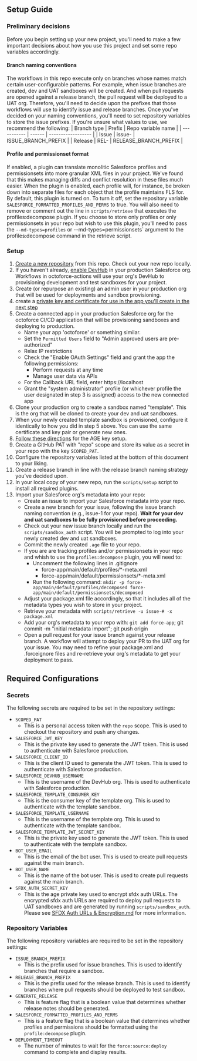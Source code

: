 ## Setup Guide

### Preliminary decisions
Before you begin setting up your new project, you'll need to make a few important decisions about how you use this project and set some repo variables accordingly.

#### Branch naming conventions
The workflows in this repo execute only on branches whose names match certain user-configurable patterns.  For example, when issue branches are created, dev and UAT sandboxes will be created.  And when pull requests are opened against a release branch, the pull request will be deployed to a UAT org.  Therefore, you'll need to decide upon the prefixes that those workflows will use to identify issue and release branches.  Once you've decided on your naming conventions, you'll need to set repository variables to store the issue prefixes.  If you're unsure what values to use, we recommend the following:
| Branch type | Prefix | Repo variable name |
| ----------- | ------ | ------------------ |
| Issue       | issue- | ISSUE_BRANCH_PREFIX |
| Release     | REL-   | RELEASE_BRANCH_PREFIX |

#### Profile and permissionset format
If enabled, a plugin can translate monolitic Salesforce profiles and permissionsets into more granular XML files in your project.  We've found that this makes managing diffs and conflict resolution in these files much easier.  When the plugin is enabled, each profile will, for instance, be broken down into separate files for each object that the profile maintains FLS for.  By default, this plugin is turned on.  To turn it off, set the repository variable `SALESFORCE_FORMATTED_PROFILES_AND_PERMS` to true.  You will also need to remove or comment out the line in `scripts/retrieve` that executes the profiles:decompose plugin.  If you choose to store only profiles or only permissionsets in your repo but wish to use this plugin, you'll need to pass the `--md-types=profiles` or --md-types=permissionsets` argument to the profiles:decompose command in the retrieve script.

### Setup

1. [Create a new repository](https://github.com/new?owner=&template_name=octoforce-actions&template_owner=github) from this repo.  Check out your new repo locally.
2. If you haven't already, [enable DevHub](https://help.salesforce.com/s/articleView?id=sf.sfdx_setup_enable_devhub.htm&type=5) in your production Salesforce org.  Workflows in octoforce-actions will use your org's DevHub to provisioning development and test sandboxes for your project.
3. Create (or repurpose an existing) an admin user in your production org that will be used for deployments and sandbox provisioning.
4. create a [private key and certificate for use in the app you'll create in the next step](https://developer.salesforce.com/docs/atlas.en-us.sfdx_dev.meta/sfdx_dev/sfdx_dev_auth_key_and_cert.htm)
5. Create a connected app in your production Salesforce org for the octoforce CI/CD application that will be provisioning sandboxes and deploying to production.
    - Name your app 'octoforce' or something similar.
    - Set the `Permitted Users` field to "Admin approved users are pre-authorized"
    - Relax IP restrictions
    - Check the "Enable OAuth Settings" field and grant the app the following permissions:
      -  Perform requests at any time
      -  Manage user data via APIs
    - For the Callback URL field, enter https://localhost
    - Grant the "system administrator" profile (or whichever profile the user designated in step 3 is assigned) access to the new connected app
6. Clone your production org to create a sandbox named "template".  This is the org that will be cloned to create your dev and uat sandboxes.
7. When your newly created template sandbox is provisioned, configure it identically to how you did in step 5 above.  You can use the same certificate and key pair or generate new ones. 
8. [Follow these directions](https://github.com/github/octoforce-actions/blob/add-setup-docs/docs/SFDX%20Auth%20URLs%20%26%20Encryption.md) for the AGE key setup. 
9. Create a GitHub PAT with "repo" scope and store its value as a secret in your repo with the key `SCOPED_PAT`.
10. Configure the repository variables listed at the bottom of this document to your liking.
11. Create a release branch in line with the release branch naming strategy you've decided upon.
12. In your local copy of your new repo, run the `scripts/setup` script to install all required plugins.
13. Import your Salesforce org's metadata into your repo:
    - Create an issue to import your Salesforce metadata into your repo.
    - Create a new branch for your issue, following the issue branch naming convention (e.g., issue-1 for your repo).  **Wait for your dev and uat sandboxes to be fully provisioned before proceeding.**
    - Check out your new issue branch locally and run the `scripts/sandbox_auth` script.  You will be prompted to log into your newly created dev and uat sandboxes.
    - Commit the newly created `.age` file to your repo.
    - If you are are tracking profiles and/or permissionsets in your repo and whish to use the `profiles:decompose` plugin, you will need to:
      - Uncomment the following lines in .gitignore 
        - force-app/main/default/profiles/*-meta.xml
        - force-app/main/default/permissionsets/*-meta.xml
      - Run the following command: `mkdir -p force-app/main/default/profiles/decomposed force-app/main/default/permissionsets/decomposed`
    - Adjust your package.xml file accordingly, so that it includes all of the metadata types you wish to store in your project.
    - Retrieve your metadata with `scripts/retrieve -u issue-# -x package.xml`
    - Add your org's metadata to your repo with: `git add force-app`; git commit -m "initial metadata import"; git push origin
    - Open a pull request for your issue branch against your release branch.  A workflow will attempt to deploy your PR to the UAT org for your issue.  You may need to refine your package.xml and .forceignore files and re-retrieve your org's metadata to get your deployment to pass.

## Required Configurations

### Secrets

The following secrets are required to be set in the repository settings:

- `SCOPED_PAT`
  - This is a personal access token with the `repo` scope. This is used to checkout the repository and push any changes.
- `SALESFORCE_JWT_KEY`
  - This is the private key used to generate the JWT token. This is used to authenticate with Salesforce production.
- `SALESFORCE_CLIENT_ID`
  - This is the client ID used to generate the JWT token. This is used to authenticate with Salesforce production.
- `SALESFORCE_DEVHUB_USERNAME`
  - This is the username of the DevHub org. This is used to authenticate with Salesforce production.
- `SALESFORCE_TEMPLATE_CONSUMER_KEY`
  - This is the consumer key of the template org. This is used to authenticate with the template sandbox.
- `SALESFORCE_TEMPLATE_USERNAME`
  - This is the username of the template org. This is used to authenticate with the template sandbox.
- `SALESFORCE_TEMPLATE_JWT_SECRET_KEY`
  - This is the private key used to generate the JWT token. This is used to authenticate with the template sandbox.
- `BOT_USER_EMAIL`
  - This is the email of the bot user. This is used to create pull requests against the main branch.
- `BOT_USER_NAME`
  - This is the name of the bot user. This is used to create pull requests against the main branch.
- `SFDX_AUTH_SECRET_KEY`
  - This is the age private key used to encrypt sfdx auth URLs. The encrypted sfdx auth URLs are required to deploy pull requests to UAT sandboxes and are generated by running `scripts/sandbox_auth`. Please see [SFDX Auth URLs & Encryption.md](SFDX%20Auth%20URLs%20%26%20Encryption.md) for more information.

### Repository Variables

The following repository variables are required to be set in the repository settings:

- `ISSUE_BRANCH_PREFIX`
  - This is the prefix used for issue branches.  This is used to identify branches that require a sandbox.
- `RELEASE_BRANCH_PREFIX`
  - This is the prefix used for the release branch. This is used to identify branches where pull requests should be deployed to test sandbox.
- `GENERATE_RELEASE`
  - This is feature flag that is a boolean value that determines whether release notes should be generated.
- `SALESFORCE_FORMATTED_PROFILES_AND_PERMS`
  - This is a feature flag that is a boolean value that determines whether profiles and permissions should be formatted using the `profile:decompose` plugin.  
- `DEPLOYMENT_TIMEOUT`
  - The number of minutes to wait for the `force:source:deploy` command to complete and display results.
